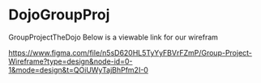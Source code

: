 # DojoGroupProj
GroupProjectTheDojo
Below is a viewable link for our wirefram

https://www.figma.com/file/n5sD620HL5TyYyFBVrFZmP/Group-Project-Wireframe?type=design&node-id=0-1&mode=design&t=QOiUWyTajBhPfm2I-0
